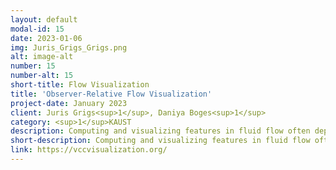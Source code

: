 ```yaml
---
layout: default
modal-id: 15
date: 2023-01-06
img: Juris_Grigs_Grigs.png
alt: image-alt
number: 15
number-alt: 15
short-title: Flow Visualization
title: 'Observer-Relative Flow Visualization'
project-date: January 2023
client: Juris Grigs<sup>1</sup>, Daniya Boges<sup>1</sup>
category: <sup>1</sup>KAUST
description: Computing and visualizing features in fluid flow often depends on the observer, or reference frame, relative to which the input velocity field is given. A desired property of feature detectors is that they are objective, which means that they are independent of the input reference frame. On the other hand, observer-relative visualizations highly depend on the chosen reference frame. By explicitly changing the observer we can arrive at drastically different visualizations. In this project we work on novel objective feature detection methods as well as observer-relative visualization methods. We explicitly model the reference frame and take all velocities as relative to one specific frame. By changing the reference frame, we visualize and detect features in the flow data in a physically plausible way.
short-description: Computing and visualizing features in fluid flow often depends on the observer, or reference frame, relative to which the input velocity field is given. 
link: https://vccvisualization.org/
---
```

